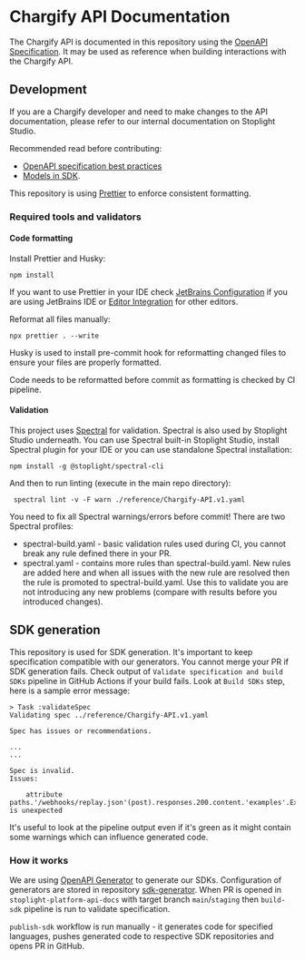 # Chargify API Documentation

The Chargify API is documented in this repository using the [OpenAPI Specification](https://swagger.io/specification/). It may be used as reference when building interactions with the Chargify API.

## Development

If you are a Chargify developer and need to make changes to the API documentation, please refer to our internal documentation on Stoplight Studio.

Recommended read before contributing:

- [OpenAPI specification best practices](https://www.notion.so/maxioevolution/OpenAPI-specification-best-practices-a7e0fbec87584411a4570db7c2427dcb)
- [Models in SDK](https://www.notion.so/maxioevolution/Models-in-SDK-ab54df1f0a9a4559aac1a6094540c22c).

This repository is using [Prettier](https://prettier.io/docs/en/index.html) to enforce consistent formatting.

### Required tools and validators

#### Code formatting

Install Prettier and Husky:

```shell
npm install
```

If you want to use Prettier in your IDE check [JetBrains Configuration](https://prettier.io/docs/en/webstorm.html) if you are using JetBrains IDE or
[Editor Integration](https://prettier.io/docs/en/editors.html) for other editors.

Reformat all files manually:

```shell
npx prettier . --write
```

Husky is used to install pre-commit hook for reformatting changed files to ensure your files are properly formatted.

Code needs to be reformatted before commit as formatting is checked by CI pipeline.

#### Validation

This project uses [Spectral](https://docs.stoplight.io/docs/spectral/674b27b261c3c-overview) for validation.
Spectral is also used by Stoplight Studio underneath.
You can use Spectral built-in Stoplight Studio, install Spectral plugin for your IDE or you can use standalone Spectral installation:

```shell
npm install -g @stoplight/spectral-cli
```

And then to run linting (execute in the main repo directory):

```shell
 spectral lint -v -F warn ./reference/Chargify-API.v1.yaml
```

You need to fix all Spectral warnings/errors before commit!
There are two Spectral profiles:

- spectral-build.yaml - basic validation rules used during CI, you cannot break any rule defined there in your PR.
- spectral.yaml - contains more rules than spectral-build.yaml. New rules are added here and when all issues with the new rule are resolved then the rule is promoted to spectral-build.yaml.
  Use this to validate you are not introducing any new problems (compare with results before you introduced changes).

## SDK generation

This repository is used for SDK generation. It's important to keep specification compatible with our generators.
You cannot merge your PR if SDK generation fails.
Check output of `Validate specification and build SDKs` pipeline in GitHub Actions if your build fails.
Look at `Build SDKs` step, here is a sample error message:

```text
> Task :validateSpec
Validating spec ../reference/Chargify-API.v1.yaml

Spec has issues or recommendations.

...
...

Spec is invalid.
Issues:

	attribute paths.'/webhooks/replay.json'(post).responses.200.content.'examples'.Example is unexpected
```

It's useful to look at the pipeline output even if it's green as it might contain some warnings which can influence generated code.

### How it works

We are using [OpenAPI Generator](https://openapi-generator.tech/) to generate our SDKs.
Configuration of generators are stored in repository [sdk-generator](https://github.com/maxio-com/sdk-generator).
When PR is opened in `stoplight-platform-api-docs` with target branch `main`/`staging` then `build-sdk` pipeline is run to validate specification.

`publish-sdk` workflow is run manually - it generates code for specified languages, pushes generated code to respective SDK repositories and opens PR in GitHub.
